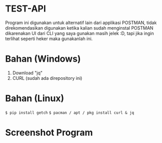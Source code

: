 # TEST-API
Program ini digunakan untuk alternatif lain dari applikasi POSTMAN, tidak direkomendasikan digunakan ketika kalian sudah menginstal POSTMAN dikarenakan UI dari CLI yang saya gunakan masih jelek :D, tapi jika ingin terlihat seperti heker maka gunakanlah ini.

# Bahan (Windows)
1. Download "jq"
2. CURL (sudah ada direpository ini)

# Bahan (Linux)
`$ pip install getch`
`$ pacman / apt / pkg install curl & jq`

# Screenshot Program
<img src="">
